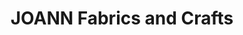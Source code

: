 ---
title: "JOANN Fabrics and Crafts"
url: /easton-square/joann-fabrics-and-crafts/
shop: Basteln
---